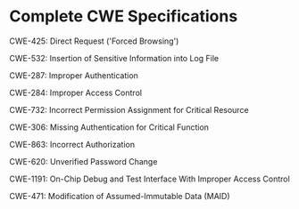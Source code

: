 

# Complete CWE Specifications

CWE-425: Direct Request ('Forced Browsing')

CWE-532: Insertion of Sensitive Information into Log File

CWE-287: Improper Authentication

CWE-284: Improper Access Control

CWE-732: Incorrect Permission Assignment for Critical Resource

CWE-306: Missing Authentication for Critical Function

CWE-863: Incorrect Authorization

CWE-620: Unverified Password Change

CWE-1191: On-Chip Debug and Test Interface With Improper Access Control

CWE-471: Modification of Assumed-Immutable Data (MAID)